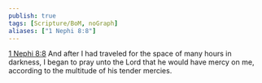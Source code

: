 ```yaml
---
publish: true
tags: [Scripture/BoM, noGraph]
aliases: ["1 Nephi 8:8"]
---
```

[1 Nephi 8:8](https://churchofjesuschrist.org/study/scriptures/bofm/1-ne/8?lang=eng&id=p8#p8) And after I had traveled for the space of many hours in darkness, I began to pray unto the Lord that he would have mercy on me, according to the multitude of his tender mercies.
